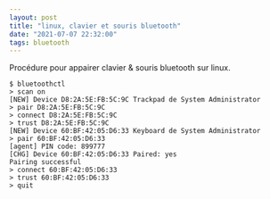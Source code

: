 ```yaml
---
layout: post
title: "linux, clavier et souris bluetooth"
date: "2021-07-07 22:32:00"
tags: bluetooth
---
```


Procédure pour appairer clavier &amp; souris bluetooth sur linux.  

```text
$ bluetoothctl
> scan on
[NEW] Device D8:2A:5E:FB:5C:9C Trackpad de System Administrator
> pair D8:2A:5E:FB:5C:9C
> connect D8:2A:5E:FB:5C:9C
> trust D8:2A:5E:FB:5C:9C
[NEW] Device 60:BF:42:05:D6:33 Keyboard de System Administrator
> pair 60:BF:42:05:D6:33
[agent] PIN code: 899777
[CHG] Device 60:BF:42:05:D6:33 Paired: yes
Pairing successful
> connect 60:BF:42:05:D6:33
> trust 60:BF:42:05:D6:33
> quit
```
